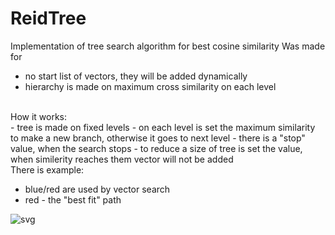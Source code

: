 # ReidTree
Implementation of tree search algorithm for best cosine similarity
Was made for
- no start list of vectors, they will be added dynamically
- hierarchy is made on maximum cross similarity on each level
<br>
How it works:<br>
- tree is made on fixed levels
- on each level is set the maximum similarity to make a new branch, otherwise it goes to next level
- there is a "stop" value, when the search stops
- to reduce a size of tree is set the value, when similerity reaches them vector will not be added
 
<br>
There is example:<br>

- blue/red are used by vector search
- red - the "best fit" path



![svg](https://user-images.githubusercontent.com/39636444/155349129-77fb9dda-c32c-46b8-8398-90f58d866a6b.svg)
